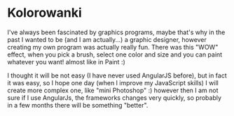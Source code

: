 # Kolorowanki
I've always been fascinated by graphics programs, maybe that's why in the past I wanted to be (and I am actually...) a graphic designer, however creating my own program was actually really fun. There was this "WOW" effect, when you pick a brush, select one color and size and you can paint whatever you want! almost like in Paint :)

I thought it will be not easy (I have never used AngularJS before), but in fact it was easy, so I hope one day (when I improve my JavaScript skills) I will create more complex one, like "mini Photoshop" :) however then I am not sure if I use AngularJs, the frameworks changes very quickly, so probably in a few months there will be something "better".
